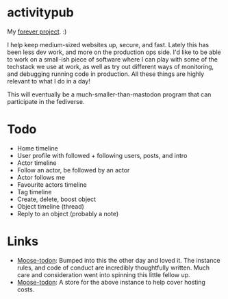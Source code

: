 # activitypub

My [forever project](https://ferd.ca/a-bridge-over-a-river-never-crossed.html). :)

I help keep medium-sized websites up, secure, and fast. Lately this has been less dev work, and more on the production ops side. I'd like to be able to work on a small-ish piece of software where I can play with some of the techstack we use at work, as well as try out different ways of monitoring, and debugging running code in production. All these things are highly relevant to what I do in a day!

This will eventually be a much-smaller-than-mastodon program that can participate in the fediverse.

# Todo

* Home timeline
* User profile with followed + following users, posts, and intro
* Actor timeline
* Follow an actor, be followed by an actor
* Actor follows me
* Favourite actors timeline
* Tag timeline
* Create, delete, boost object
* Object timeline (thread)
* Reply to an object (probably a note)

# Links

* [Moose-todon](https://mstdn.ca/): Bumped into this the other day and loved it. The instance rules, and code of conduct are incredibly thoughtfully written. Much care and consideration went into spinning this little fellow up.
* [Moose-todon](https://shop.mstdn.ca/): A store for the above instance to help cover hosting costs.